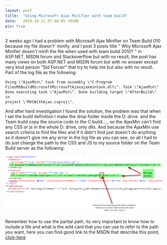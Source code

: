 ```yaml
---
layout: post
title:  "Using Microsoft Ajax Minifier with team build"
date:   2010-10-11 07:40:05 +0100
pin: true
---
```


2 weeks ago I had a problem with Microsoft Ajax Minifier on Team Build 010 because my file doesn\'t\' minify, and I post 3 posts title \" Why Microsoft Ajax Minifier dosen\'t minfi the file when used with team build 2010? \" in ASP.NET, MSDN forum and Stackoverflow but with no result, the post has many views on both ASP.NET and MSDN forum but with
no answer except very kind person \"Sid Forcier\" that try to help me but also with no result. Part of the log file as the following:

```
Using \"AjaxMin\" task from assembly \"C:Program
FilesMSBuildMicrosoftMicrosoftAjaxajaxmintask.dll\". Task \"AjaxMin\"
Done executing task \"AjaxMin\". Done building target \"AfterBuild\" in
project \"MVCWithAjax.csproj\".

```
And after hard investigation I found the solution, the problem was that when I set the build definition I make the drop folder inside the D: drive  and the Team build copy the source code to the C:build\...., so the AjaxMin can\'t find any CSS or js in the whole D: drive, only dlls. And because the AjaxMin use search criteria to find the files and if it didn\'t find just doesn\'t do anything so it doesn\'t give me any error in the log file as you can see, so all I had to do just change the path to the CSS and JS to my source folder on the Team Build server as the
following:

[![Using AjaxMinifier](/assets/images/2010/10/AjaxMini.png)](/assets/images/2010/10/AjaxMini.png)

Remember how to use the partial path, its very important to know how to include a file and what is the wild card that you can use to refer to the path you want, here you can find good link to the MSDN that describe this point,
[click-here](http://msdn.microsoft.com/en-us/library/ms171453.aspx "Use Wildcard with files")
